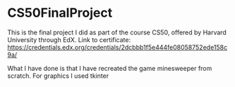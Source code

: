 # CS50FinalProject
This is the final project I did as part of the course CS50, offered by Harvard University through EdX. Link to certificate:
https://credentials.edx.org/credentials/2dcbbb1f5e444fe08058752ede158c9a/

What I have done is that I have recreated the game minesweeper from scratch. For graphics I used tkinter
